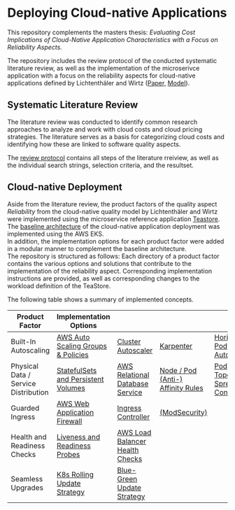# Deploying Cloud-native Applications

This repository complements the masters thesis: *Evaluating Cost Implications of Cloud-Native Application Characteristics with a Focus on Reliability Aspects.*

The repository includes the review protocol of the conducted systematic literature review, as well as the implementation of the microserivce application with a focus on the reliability aspects for cloud-native applications defined by Lichtenthäler and Wirtz ([Paper,](https://link.springer.com/chapter/10.1007/978-3-031-04718-3_7) [Model](https://r0light.github.io/cna-quality-model/)). 

## Systematic Literature Review
The literature review was conducted to identify common research approaches to analyze and work with cloud costs and cloud pricing strategies. The literature serves as a basis for categorizing cloud costs and identifying how these are linked to software quality aspects.   

The [review protocol](https://github.com/frankakn/reliability-deployment/blob/main/SystematicLiteratureReview/readme.md) contains all steps of the literature rreiview, as well as the individual search strings, selection criteria, and the resultset.

## Cloud-native Deployment

Aside from the literature review, the product factors of the quality aspect *Reliability* from the cloud-native quality model by Lichtenthäler and Wirtz were implemented using the microservice reference application [Teastore](https://github.com/DescartesResearch/TeaStore).  
The [baseline architecture](https://github.com/frankakn/reliability-deployment/tree/main/Deployment/BaselineArchitecture) of the cloud-native application deployment was implemented using the AWS EKS.  
In addition, the implementation options for each product factor were added in a modular manner to complement the baseline architecture.  
The repository is structured as follows: Each directory of a product factor contains the various options and solutions that contribute to the implementation of the reliability aspect. Corresponding implementation instructions are provided, as well as corresponding changes to the workload definition of the TeaStore.  
 
The following table shows a summary of implemented concepts. 

| Product Factor                       | Implementation Options              |                                 |                                   |                                 |                         |
|--------------------------------------|-------------------------------------|---------------------------------|-----------------------------------|---------------------------------|-------------------------|
| Built-In Autoscaling                 | [AWS Auto Scaling Groups & Policies](https://github.com/frankakn/reliability-deployment/tree/main/Deployment/Reliability/Autoscaling/AutoscalingGroups) | [Cluster Autoscaler](https://github.com/frankakn/reliability-deployment/tree/main/Deployment/Reliability/Autoscaling/ClusterAutoscaler)              | [Karpenter](https://github.com/frankakn/reliability-deployment/tree/main/Deployment/Reliability/Autoscaling/Karpenter)                         | [Horizontal Pod Autoscaler](https://github.com/frankakn/reliability-deployment/tree/main/Deployment/Reliability/Autoscaling/HPA)       | [Vertical Pod Autoscaler](https://github.com/frankakn/reliability-deployment/tree/main/Deployment/Reliability/Autoscaling/VPA) |
| Physical Data / Service Distribution | [StatefulSets and Persistent Volumes](https://github.com/frankakn/reliability-deployment/tree/main/Deployment/Reliability/Distribution/Data/StatefulSets) | [AWS Relational Database Service](https://github.com/frankakn/reliability-deployment/tree/main/Deployment/Reliability/Distribution/Data/RDS) | [Node / Pod (Anti-) Affinity Rules](https://github.com/frankakn/reliability-deployment/tree/main/Deployment/Reliability/Distribution/Service) | [Pod Topology Spread Constraints](https://github.com/frankakn/reliability-deployment/tree/main/Deployment/Reliability/Distribution/Service) |                         |
| Guarded Ingress                      | [AWS Web Application Firewall](https://github.com/frankakn/reliability-deployment/tree/main/Deployment/Reliability/GuardedIngress/AWSWAF)        | [Ingress Controller](https://github.com/frankakn/reliability-deployment/tree/main/Deployment/Reliability/GuardedIngress/IngressController)              | [(ModSecurity)](https://github.com/frankakn/reliability-deployment/tree/main/Deployment/Reliability/GuardedIngress/ModSecurity)                     |                                 |                         |
| Health and Readiness Checks          | [Liveness and Readiness Probes](https://github.com/frankakn/reliability-deployment/tree/main/Deployment/Reliability/HealthChecks)       | [AWS Load Balancer Health Checks](https://github.com/frankakn/reliability-deployment/tree/main/Deployment/Reliability/HealthChecks) |                                   |                                 |                         |
| Seamless Upgrades                    | [K8s Rolling Update Strategy](https://github.com/frankakn/reliability-deployment/tree/main/Deployment/Reliability/SeamlessUpgrade)         | [Blue-Green Update Strategy](https://github.com/frankakn/reliability-deployment/tree/main/Deployment/Reliability/SeamlessUpgrade)           |                                   |                                 |                         |